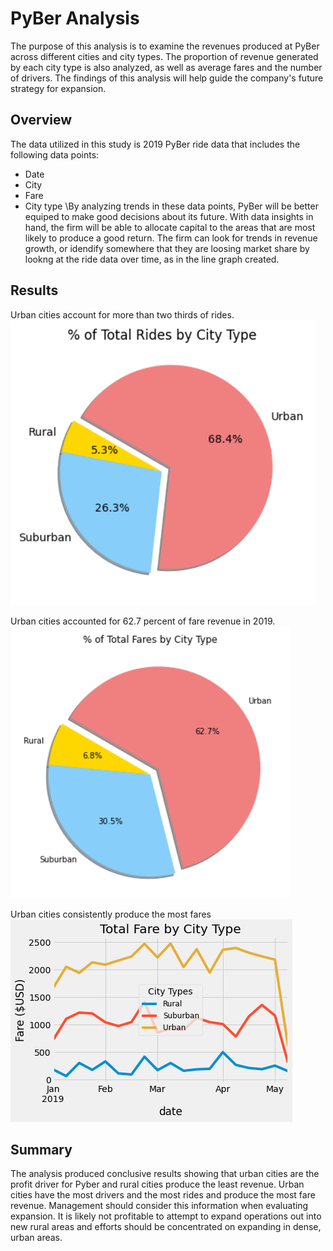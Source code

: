 # PyBer Analysis
The purpose of this analysis is to examine the revenues produced at PyBer across different cities and city types. The proportion of revenue generated by each city type is also analyzed, as well as average fares and the number of drivers. The findings of this analysis will help guide the company's future strategy for expansion.

## Overview
The data utilized in this study is 2019 PyBer ride data that includes the following data points: 
* Date 
* City 
* Fare 
* City type 
\By analyzing trends in these data points, PyBer will be better equiped to make good decisions about its future. With data insights in hand, the firm will be able to allocate capital to the areas that are most likely to produce a good return. The firm can look for trends in revenue growth, or idendify somewhere that they are loosing market share by lookng at the ride data over time, as in the line graph created. 

## Results
Urban cities account for more than two thirds of rides. \
![Rides by City Type](https://github.com/blandes37/PyBer_Analysis/blob/master/Resources/Rides%20by%20city%20type.png?raw=true) 

Urban cities accounted for 62.7 percent of fare revenue in 2019. \
![Fares by City Type](https://github.com/blandes37/PyBer_Analysis/blob/master/Resources/Fares%20by%20City%20Type.png?raw=true) 

Urban cities consistently produce the most fares \
![Fares by City Type and Date](https://github.com/blandes37/PyBer_Analysis/blob/master/Resources/Total%20Fare%20by%20City%20Type.png?raw=true) 


## Summary
The analysis produced conclusive results showing that urban cities are the profit driver for Pyber and rural cities produce the least revenue. Urban cities have the most drivers and the most rides and produce the most fare revenue. Management should consider this information when evaluating expansion. It is likely not profitable to attempt to expand operations out into new rural areas and efforts should be concentrated on expanding in dense, urban areas. 
